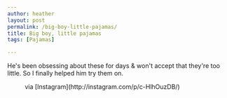 ```yaml
---
author: heather
layout: post
permalink: /big-boy-little-pajamas/
title: Big boy, little pajamas
tags: [Pajamas]

---
```


He's been obsessing about these for days & won't accept that they're too little. So I finally helped him try them on.


<figure>
	<img src="http://silasq.com/uploads/2013/08/05b6152c046a11e3b60722000a9f09f0_7.jpg" alt="">	<figcaption>via [Instagram](http://instagram.com/p/c-HlhOuzDB/)</figcaption>
</figure>